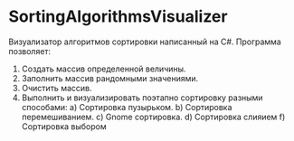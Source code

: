 # SortingAlgorithmsVisualizer
Визуализатор алгоритмов сортировки написанный на C#.
Программа позволяет:
1. Создать массив определенной величины.
2. Заполнить массив рандомными значениями.
3. Очистить массив.
4. Выполнить и визуализировать поэтапно сортировку разными способами:
  a) Сортировка пузырьком.
  b) Сортировка перемешиванием.
  c) Gnome сортировка.
  d) Сортировка слияием
  f) Сортировка выбором
